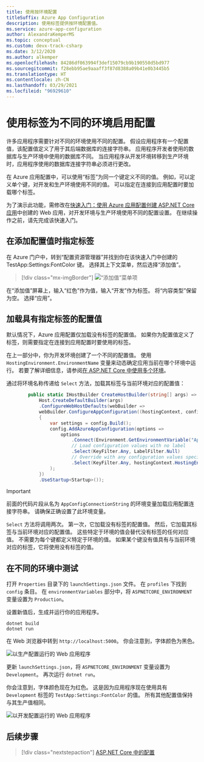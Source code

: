 ```yaml
---
title: 使用按环境配置
titleSuffix: Azure App Configuration
description: 使用标签提供按环境配置值。
ms.service: azure-app-configuration
author: AlexandraKemperMS
ms.topic: conceptual
ms.custom: devx-track-csharp
ms.date: 3/12/2020
ms.author: alkemper
ms.openlocfilehash: 84286df063994f3def15079cb9b190550d5bd977
ms.sourcegitcommit: f28ebb95ae9aaaff3f87d8388a09b41e0b3445b5
ms.translationtype: HT
ms.contentlocale: zh-CN
ms.lasthandoff: 03/29/2021
ms.locfileid: "96929610"
---
```

# <a name="use-labels-to-enable-configurations-for-different-environments"></a>使用标签为不同的环境启用配置

许多应用程序需要针对不同的环境使用不同的配置。 假设应用程序有一个配置值，该配置值定义了用于其后端数据库的连接字符串。 应用程序开发者使用的数据库与生产环境中使用的数据库不同。 当应用程序从开发环境转移到生产环境时，应用程序使用的数据库连接字符串必须进行更改。

在 Azure 应用配置中，可以使用“标签”为同一个键定义不同的值。 例如，可以定义单个键，对开发和生产环境使用不同的值。 可以指定在连接到应用配置时要加载哪个标签。

为了演示此功能，需修改在[快速入门：使用 Azure 应用配置创建 ASP.NET Core 应用](./quickstart-aspnet-core-app.md)中创建的 Web 应用，对开发环境与生产环境使用不同的配置设置。 在继续操作之前，请先完成该快速入门。

## <a name="specify-a-label-when-adding-a-configuration-value"></a>在添加配置值时指定标签

在 Azure 门户中，转到“配置资源管理器”并找到你在该快速入门中创建的 TestApp:Settings:FontColor 键。 选择其上下文菜单，然后选择“添加值”。

> [!div class="mx-imgBorder"]
> ![“添加值”菜单项](media/labels-add-value.png)

在“添加值”屏幕上，输入“红色”作为值，输入“开发”作为标签。    将“内容类型”保留为空。 选择“应用”。

## <a name="load-configuration-values-with-a-specified-label"></a>加载具有指定标签的配置值

默认情况下，Azure 应用配置仅加载没有标签的配置值。 如果你为配置值定义了标签，则需要指定在连接到应用配置时要使用的标签。

在上一部分中，你为开发环境创建了一个不同的配置值。 使用 `HostingEnvironment.EnvironmentName` 变量来动态确定应用当前在哪个环境中运行。 若要了解详细信息，请参阅[在 ASP.NET Core 中使用多个环境](/aspnet/core/fundamentals/environments)。

通过将环境名称传递给 `Select` 方法，加载其标签与当前环境对应的配置值：

```csharp
        public static IHostBuilder CreateHostBuilder(string[] args) =>
            Host.CreateDefaultBuilder(args)
            .ConfigureWebHostDefaults(webBuilder =>
            webBuilder.ConfigureAppConfiguration((hostingContext, config) =>
            {
                var settings = config.Build();
                config.AddAzureAppConfiguration(options =>
                    options
                        .Connect(Environment.GetEnvironmentVariable("AppConfigConnectionString"))
                        // Load configuration values with no label
                        .Select(KeyFilter.Any, LabelFilter.Null)
                        // Override with any configuration values specific to current hosting env
                        .Select(KeyFilter.Any, hostingContext.HostingEnvironment.EnvironmentName)
                );
            })
            .UseStartup<Startup>());
```

> [!IMPORTANT]
> 前面的代码片段从名为 `AppConfigConnectionString` 的环境变量加载应用配置连接字符串。 请确保正确设置了此环境变量。

`Select` 方法将调用两次。 第一次，它加载没有标签的配置值。 然后，它加载其标签与当前环境对应的配置值。 这些特定于环境的值会替代没有标签的任何对应值。 不需要为每个键都定义特定于环境的值。 如果某个键没有值具有与当前环境对应的标签，它将使用没有标签的值。

## <a name="test-in-different-environments"></a>在不同的环境中测试

打开 `Properties` 目录下的 `launchSettings.json` 文件。 在 `profiles` 下找到 `config` 条目。 在 `environmentVariables` 部分中，将 `ASPNETCORE_ENVIRONMENT` 变量设置为 `Production`。

设置新值后，生成并运行你的应用程序。

```dotnetcli
dotnet build
dotnet run
```

在 Web 浏览器中转到 `http://localhost:5000`。 你会注意到，字体颜色为黑色。

![以生产配置运行的 Web 应用程序](media/labels-website-prod.png)

更新 `launchSettings.json`，将 `ASPNETCORE_ENVIRONMENT` 变量设置为 `Development`。 再次运行 `dotnet run`。 

你会注意到，字体颜色现在为红色。 这是因为应用程序现在使用具有 `Development` 标签的 `TestApp:Settings:FontColor` 的值。 所有其他配置值保持与其生产值相同。

![以开发配置运行的 Web 应用程序](media/labels-website-dev.png)

## <a name="next-steps"></a>后续步骤

> [!div class="nextstepaction"]
> [ASP.NET Core 中的配置](/aspnet/core/fundamentals/configuration/)
